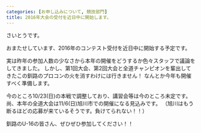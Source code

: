 ```yaml
---
categories: [お申し込みについて, 競技部門]
title: 2016年大会の受付を近日中に開始します。
---
```

さいとうです。

おまたせしています、2016年のコンテスト受付を近日中に開始する予定です。

実は昨年の参加人数の少なさから本年の開催をどうするか色々スタッフで議論をしてきました。
しかし、第1回大会、第2回大会と全道チャンピオンを輩出してきたこの釧路のプロコンの火を消すわけには行きません！
なんとか今年も開催すべく準備します。

今のところ10/23(日)の本戦で調整しており、講習会等は今のところ未定です。
尚、本年の全道大会は11/6(日)旭川市での開催になる見込みです。
（旭川はもう断るほどの応募が来ているそうです。負けてられない！！）

釧路のU-16の皆さん、ぜひぜひ参加してください！！